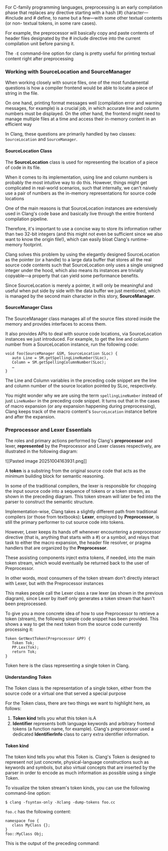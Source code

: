 For C-family programming languages, preprocessing is an early compilation phase that replaces any directive starting with a hash (#) character—#include and  # define, to name but a few—with some other textual contents (or non- textual tokens, in some rare cases).

For example, the preprocessor will basically copy and paste contents of header files designated by the # include directive into the current compilation unit before parsing it.

The `-E` command-line option for clang is pretty useful for printing textual content right after preprocessing

### Working with SourceLocation and SourceManager
When working closely with source files, one of the most fundamental questions is how a compiler frontend would be able to locate a piece of string in the file.

On one hand, printing format messages well (compilation error and warning messages, for example) is a crucial job, in which accurate line and column numbers must be displayed. On the other hand, the frontend might need to manage multiple files at a time and access their in-memory content in an efficient way

 In Clang, these questions are primarily handled by two classes: `SourceLocation` and
`SourceManager`. 

#### SourceLocation Class
The **SourceLocation** class is used for representing the location of a piece of code in its file.

When it comes to its implementation, using line and column numbers is probably the most intuitive way to do this. However, things might get complicated in real-world scenarios, such that internally, we can't naively use a pair of numbers as the in-memory representations for source code locations

One of the main reasons is that SourceLocation instances are extensively used in Clang's code base and basically live through the entire frontend compilation pipeline. 

Therefore, it's important to use a concise way to store its information rather than two 32-bit integers (and this might not even be sufficient since we also want to know the origin file!), which can easily bloat Clang's runtime-memory footprint.

Clang solves this problem by using the elegantly designed SourceLocation as the pointer (or a handle) to a large data buffer that stores all the real source code contents such that SourceLocation only uses a single unsigned integer under the hood, which also means its instances are trivially copyable—a property that can yield some performance benefits.

Since SourceLocation is merely a pointer, it will only be meaningful and useful when put side by side with the data buffer we just mentioned, which is managed by the second main character in this story, **SourceManager**.

#### SourceManager Class
The SourceManager class manages all of the source files stored inside the memory and provides interfaces to access them.

It also provides APIs to deal with source code locations, via SourceLocation instances we just introduced. For example, to get the line and column number from a SourceLocation instance, run the following code:
```
void foo(SourceManager &SM, SourceLocation SLoc) {
   auto Line = SM.getSpellingLineNumber(SLoc),
   Column = SM.getSpellingColumnNumber(SLoc);
   …
}
```

The Line and Column variables in the preceding code snippet are the line and column number of the source location pointed by SLoc, respectively.

You might wonder why we are using the term `spellingLineNumber` instead of just `LineNumber` in the preceding code snippet. It turns out that in the cases of macro expansion (or any expansion happening during preprocessing), Clang keeps track of the macro content's `SourceLocation` instance before and after the expansion.

### Preprocessor and Lexer Essentials
The roles and primary actions performed by Clang's **preprocessor** and lexer, **represented** by the Preprocessor and Lexer classes respectively, are illustrated in the following diagram:

![[Pasted image 20251004163931.png]]

A **token** is a substring from the original source code that acts as the minimum building block for semantic reasoning.

 In some of the traditional compilers, the lexer is responsible for chopping the input source code into a sequence of tokens or a token stream, as shown in the preceding diagram. This token stream will later be fed into the parser to construct the semantic structure.

Implementation-wise, Clang takes a slightly different path from traditional compilers (or those from textbooks): **Lexer**, employed by **Preprocessor**, is still the primary performer to cut source code into tokens.

However,  Lexer keeps its hands off whenever encountering a preprocessor directive (that is, anything that starts with a #) or a symbol, and relays that task to either the macro expansion, the header file resolver, or pragma handlers that are organized by the **Preprocessor**. 

These assisting components inject extra tokens, if needed, into the main token stream, which would eventually be returned back to the user of Preprocessor.

In other words, most consumers of the token stream don't directly interact with Lexer, but with the Preprocessor instances

This makes people call the Lexer class a raw lexer (as shown in the previous diagram), since Lexer by itself only generates a token stream that hasn't been preprocessed.

To give you a more concrete idea of how to use Preprocessor to retrieve a token (stream), the following simple code snippet has been provided. This shows a way to get the next token from the source code currently processing it:
```
Token GetNextToken(Preprocessor &PP) {
   Token Tok;
   PP.Lex(Tok);
   return Tok;
}
```

Token here is the class representing a single token in Clang.

#### Understanding Token
The Token class is the representation of a single token, either from the source code or a virtual one that served a special purpose

For the Token class, there are two things we want to highlight here, as follows:
1. **Token kind** tells you what this token is.A
2. **Identifier** represents both language keywords and arbitrary frontend tokens (a function name, for example). Clang's preprocessor used a dedicated **IdentifierInfo** class to carry extra identifier information.

#### Token kind
The token kind tells you what this Token is. Clang's Token is designed to represent not just concrete, physical-language constructions such as keywords and symbols, but also virtual concepts that are inserted by the parser in order to encode as much information as possible using a single Token.

To visualize the token stream's token kinds, you can use the following command-line option:
```
$ clang -fsyntax-only -Xclang -dump-tokens foo.cc
```

`foo.c` has the following content:
```
namespace foo {
   class MyClass {};
}
foo::MyClass Obj;
```

This is the output of the preceding command:
```

```
